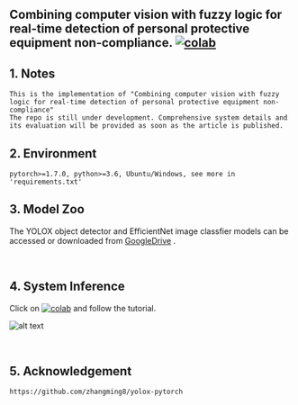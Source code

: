 ## Combining computer vision with fuzzy logic for real-time detection of personal protective equipment non-compliance. [![colab](https://user-images.githubusercontent.com/4096485/86174089-b2709f80-bb29-11ea-9faf-3d8dc668a1a5.png)](https://colab.research.google.com/drive/1ywUhH6HUo_m968z4glVmB2SrQqeO7g50?usp=sharing)

## 1. Notes

    This is the implementation of "Combining computer vision with fuzzy logic for real-time detection of personal protective equipment non-compliance"
    The repo is still under development. Comprehensive system details and its evaluation will be provided as soon as the article is published.

## 2. Environment

    pytorch>=1.7.0, python>=3.6, Ubuntu/Windows, see more in 'requirements.txt'
    
## 3. Model Zoo

The YOLOX object detector and EfficientNet image classfier models can be accessed or downloaded 
from [GoogleDrive](https://drive.google.com/drive/folders/12JIuHlAcgz9kY_DWUv-mNlsUljSMmexW?usp=sharing) .
    
<br/>

## 4. System Inference
Click on  [![colab](https://user-images.githubusercontent.com/4096485/86174089-b2709f80-bb29-11ea-9faf-3d8dc668a1a5.png)](https://colab.research.google.com/drive/1ywUhH6HUo_m968z4glVmB2SrQqeO7g50?usp=sharing)  and follow the tutorial.

![alt text](https://github.com/amirhosseinghdv/PPE-Noncompliance-Detection/blob/main/data/Inference.png)

<br/>

## 5. Acknowledgement

    https://github.com/zhangming8/yolox-pytorch
